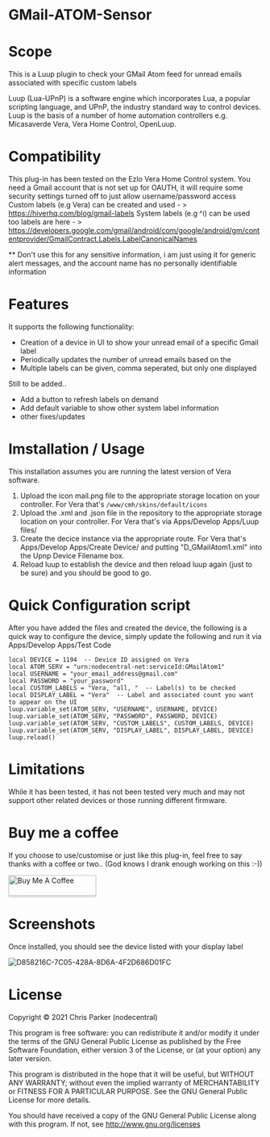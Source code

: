 # GMail-ATOM-Sensor

# Scope

This is a Luup plugin to check your GMail Atom feed for unread emails associated with specific custom labels

Luup (Lua-UPnP) is a software engine which incorporates Lua, a popular scripting language, and UPnP, the industry standard way to control devices. Luup is the basis of a number of home automation controllers e.g. Micasaverde Vera, Vera Home Control, OpenLuup.

# Compatibility

This plug-in has been tested on the Ezlo Vera Home Control system.
You need a Gmail account that is not set up for OAUTH, it will require some security settings turned off to just allow username/password access
Custom labels (e.g Vera) can be created and used - > https://hiverhq.com/blog/gmail-labels
System labels (e.g ^i) can be used too labels are here - > https://developers.google.com/gmail/android/com/google/android/gm/contentprovider/GmailContract.Labels.LabelCanonicalNames

** Don't use this for any sensitive information, i am just using it for generic alert messages, and the account name has no personally identifiable information

# Features

It supports the following functionality:

* Creation of a device in UI to show your unread email of a specific Gmail label
* Periodically updates the number of unread emails based on the 
* Multiple labels can be given, comma seperated, but only one displayed

Still to be added..

* Add a button to refresh labels on demand
* Add default variable to show other system label information
* other fixes/updates

# Imstallation / Usage

This installation assumes you are running the latest version of Vera software.

1. Upload the icon mail.png file to the appropriate storage location on your controller. For Vera that's `/www/cmh/skins/default/icons`
3. Upload the .xml and .json file in the repository to the appropriate storage location on your controller. For Vera that's via Apps/Develop Apps/Luup files/
4. Create the decice instance via the appropriate route. For Vera that's Apps/Develop Apps/Create Device/ and putting "D_GMailAtom1.xml" into the Upnp Device Filename box. 
5. Reload luup to establish the device and then reload luup again (just to be sure) and you should be good to go.

# Quick Configuration script

After you have added the files and created the device, the following is a quick way to configure the device, simply update the following and run it via Apps/Develop Apps/Test Code 

````
local DEVICE = 1194  -- Device ID assigned on Vera
local ATOM_SERV = "urn:nodecentral-net:serviceId:GMailAtom1"
local USERNAME = "your_email_address@gmail.com"
local PASSWORD = "your_password"
local CUSTOM_LABELS = "Vera, ^all, "  -- Label(s) to be checked
local DISPLAY_LABEL = "Vera"  -- Label and associated count you want to appear on the UI
luup.variable_set(ATOM_SERV, "USERNAME", USERNAME, DEVICE)
luup.variable_set(ATOM_SERV, "PASSWORD", PASSWORD, DEVICE)
luup.variable_set(ATOM_SERV, "CUSTOM_LABELS", CUSTOM_LABELS, DEVICE)
luup.variable_set(ATOM_SERV, "DISPLAY_LABEL", DISPLAY_LABEL, DEVICE)
luup.reload()
````

# Limitations

While it has been tested, it has not been tested very much and may not support other related devices or those running different firmware.

# Buy me a coffee

If you choose to use/customise or just like this plug-in, feel free to say thanks with a coffee or two.. 
(God knows I drank enough working on this :-)) 

<a href="https://www.paypal.me/nodezero" target="_blank"><img src="https://www.buymeacoffee.com/assets/img/custom_images/orange_img.png" alt="Buy Me A Coffee" style="height: 41px !important;width: 174px !important;box-shadow: 0px 3px 2px 0px rgba(190, 190, 190, 0.5) !important;-webkit-box-shadow: 0px 3px 2px 0px rgba(190, 190, 190, 0.5) !important;" ></a>

# Screenshots

Once installed, you should see the device listed with your display label

![D858216C-7C05-428A-8D6A-4F2D686D01FC](https://user-images.githubusercontent.com/4349292/153750124-7a404868-59d9-4228-b058-47889f0ba491.jpeg)

# License

Copyright © 2021 Chris Parker (nodecentral)

This program is free software: you can redistribute it and/or modify it under the terms of the GNU General Public License as published by the Free Software Foundation, either version 3 of the License, or (at your option) any later version.

This program is distributed in the hope that it will be useful, but WITHOUT ANY WARRANTY; without even the implied warranty of MERCHANTABILITY or FITNESS FOR A PARTICULAR PURPOSE. See the GNU General Public License for more details.

You should have received a copy of the GNU General Public License along with this program. If not, see http://www.gnu.org/licenses
